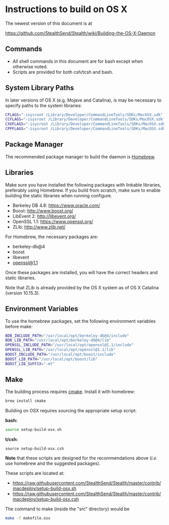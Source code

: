 # Instructions to build on OS X

The newest version of this document is at

https://github.com/StealthSend/Stealth/wiki/Building-the-OS-X-Daemon


## Commands

* All shell commands in this document are for bash except when
  otherwise noted.
* Scripts are provided for both csh/tcsh and bash.


## System Library Paths

In later versions of OS X (e.g. Mojave and Catalina),
is may be necessary to specify paths to the system libraries:

```bash
CFLAGS="-isysroot /Library/Developer/CommandLineTools/SDKs/MacOSX.sdk"
CCFLAGS="-isysroot /Library/Developer/CommandLineTools/SDKs/MacOSX.sdk"
CXXFLAGS="-isysroot /Library/Developer/CommandLineTools/SDKs/MacOSX.sdk"
CPPFLAGS="-isysroot /Library/Developer/CommandLineTools/SDKs/MacOSX.sdk"
```


## Package Manager

The recommended package manager to build the daemon is
[Homebrew](https://https://brew.sh/).


## Libraries

Make sure you have installed the following packages with
linkable libraries, preferably using Homebrew. If you build from
scratch, make sure to enable building the static libraries when
running configure.

  * Berkeley DB 4.8: https://www.oracle.com/
  * Boost: http://www.boost.org/
  * LibEvent 2: http://libevent.org/
  * OpenSSL 1.1: https://www.openssl.org/
  * ZLib: http://www.zlib.net/

For Homebrew, the necessary packages are:

  * berkeley-db@4
  * boost
  * libevent
  * openssl@1.1

Once these packages are installed, you will have the correct
headers and static libraries.

Note that ZLib is already provided by the OS X system as of
OS X Catalina (version 10.15.3).


## Environment Variables

To use the homebrew packages, set the following
environment variables before make:

```bash
BDB_INCLUDE_PATH="/usr/local/opt/berkeley-db@4/include"
BDB_LIB_PATH="/usr/local/opt/berkeley-db@4/lib"
OPENSSL_INCLUDE_PATH="/usr/local/opt/openssl@1.1/include"
OPENSSL_LIB_PATH="/usr/local/opt/openssl@1.1/lib"
BOOST_INCLUDE_PATH="/usr/local/opt/boost/include"
BOOST_LIB_PATH="/usr/local/opt/boost/lib"
BOOST_LIB_SUFFIX="-mt"
```


## Make

The building process requires [cmake](https://cmake.org/).
Install it with homebrew:

```bash
brew install cmake
```

Building on OSX requires sourcing the appropriate setup script:

**bash:**

```bash
source setup-build-osx.sh
```

**t/csh:**

```shell
source setup-build-osx.csh
```

**Note** that these scripts are designed for the recommendations above
(*i.e.* use homebrew and the suggested packages).

These scripts are located at:

  * https://raw.githubusercontent.com/StealthSend/Stealth/master/contrib/macdeploy/setup-build-osx.sh
  * https://raw.githubusercontent.com/StealthSend/Stealth/master/contrib/macdeploy/setup-build-osx.csh


The command to make (inside the "src" directory) would be
  
```bash
make -f makefile.osx
```

